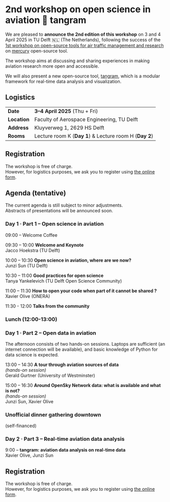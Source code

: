 # 2nd workshop on open science in aviation 🌷 tangram

We are pleased to **announce the 2nd edition of this workshop** on 3 and 4 April 2025 in TU Delft 🇳🇱 (The Netherlands), following the success of the [1st workshop on open-source tools for air traffic
management and research](https://blog.westminster.ac.uk/atm-team/open-source-tools-activities/) on [mercury](https://blog.westminster.ac.uk/atm-team/wp-content/uploads/sites/114/2025/01/2024-11-Mercury_tutorial_workshop.pdf) open-source tool.

The workshop aims at discussing and sharing experiences in making aviation research more open and accessible.

We will also present a new open-source tool, [tangram](https://github.com/open-aviation/tangram), which is a modular framework for real-time data analysis and visualization.

## Logistics

|              |                                            |
| ------------ | ------------------------------------------ |
| **Date**     | **3–4 April 2025** (Thu + Fri)             |
| **Location** | Faculty of Aerospace Engineering, TU Delft |
| **Address**  | Kluyverweg 1, 2629 HS Delft                |
| **Rooms**    | Lecture room K (**Day 1**)  &  Lecture room H (**Day 2**) |

## Registration

The workshop is free of charge.  
However, for logistics purposes, we ask you to register using 
[the online form](https://forms.gle/4FNvuQbTYm55Wrv99).



## Agenda (tentative)

The current agenda is still subject to minor adjustments.  
Abstracts of presentations will be announced soon.

### Day 1 · Part 1 – Open science in aviation

09:00 – Welcome Coffee

09:30 – 10:00 **Welcome and Keynote**  
Jacco Hoekstra (TU Delft)

10:00 – 10:30 **Open science in aviation, where are we now?**  
Junzi Sun (TU Delft)

10:30 – 11:00 **Good practices for open science**  
Tanya Yankelevich (TU Delft Open Science Community)

11:00 – 11:30 **How to open your code when part of it cannot be shared ?**  
Xavier Olive (ONERA)

11:30 - 12:00 **Talks from the community**

### Lunch (12:00-13:00)

### Day 1 · Part 2 – Open data in aviation

The afternoon consists of two hands-on sessions. 
Laptops are sufficient (an internet connection will be available), and basic knowledge of Python for data science is expected.

13:00 – 14:30 **A tour through aviation sources of data**  
_(hands-on session)_  
Gerald Gurtner (University of Westminster)

15:00 – 16:30 **Around OpenSky Network data: what is available and what is not?**  
_(hands-on session)_  
Junzi Sun, Xavier Olive

### Unofficial dinner gathering downtown
(self-financed)

### Day 2 · Part 3 – Real-time aviation data analysis

9:00 – **tangram: aviation data analysis on real-time data**  
Xavier Olive, Junzi Sun

## Registration

The workshop is free of charge.  
However, for logistics purposes, we ask you to register using 
[the online form](https://forms.gle/4FNvuQbTYm55Wrv99).
